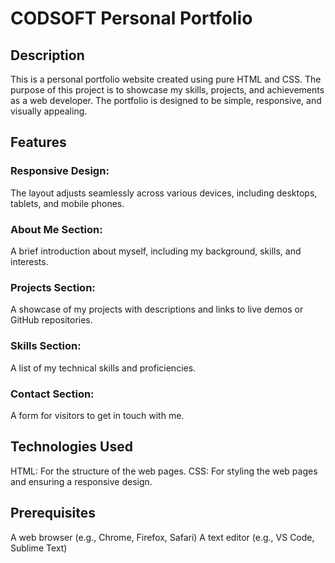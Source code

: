 # CODSOFT Personal Portfolio
## Description
This is a personal portfolio website created using pure HTML and CSS. The purpose of this project is to showcase my skills, projects, and achievements as a web developer. The portfolio is designed to be simple, responsive, and visually appealing.

## Features
### Responsive Design: 
The layout adjusts seamlessly across various devices, including desktops, tablets, and mobile phones.
### About Me Section: 
A brief introduction about myself, including my background, skills, and interests.
### Projects Section: 
A showcase of my projects with descriptions and links to live demos or GitHub repositories.
### Skills Section: 
A list of my technical skills and proficiencies.
### Contact Section: 
A form for visitors to get in touch with me.
## Technologies Used
HTML: For the structure of the web pages.
CSS: For styling the web pages and ensuring a responsive design.

## Prerequisites
A web browser (e.g., Chrome, Firefox, Safari)
A text editor (e.g., VS Code, Sublime Text)
